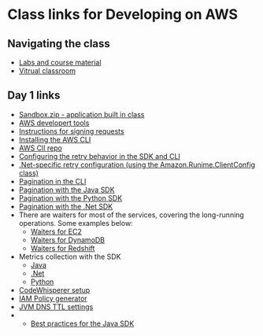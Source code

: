 # Class links for Developing on AWS
## Navigating the class
- [Labs and course material](https://us-east-1.student.classrooms.aws.training/class/3n585N1dVNEFi1qcoGzT8e)
- [Vitrual classroom](https://netcomlearning.webex.com/)

## Day 1 links
- [Sandbox.zip - application built in class](sandbox.zip)
- [AWS developert tools](https://aws.amazon.com/developer/tools/)
- [Instructions for signing requests](https://docs.aws.amazon.com/IAM/latest/UserGuide/create-signed-request.html)
- [Installing the AWS CLI](https://docs.aws.amazon.com/cli/latest/userguide/getting-started-install.html)
- [AWS ClI repo](https://github.com/aws/aws-cli)
- [Configuring the retry behavior in the SDK and CLI](https://docs.aws.amazon.com/sdkref/latest/guide/feature-retry-behavior.html)
- [.Net-specific retry configuration (using the Amazon.Runime.ClientConfig class)](https://docs.aws.amazon.com/sdk-for-net/v3/developer-guide/retries-timeouts.html)
- [Pagination in the CLI](https://docs.aws.amazon.com/cli/latest/userguide/cli-usage-pagination.html)
- [Pagination with the Java SDK](https://docs.aws.amazon.com/sdk-for-java/latest/developer-guide/pagination.html)
- [Pagination with the Python SDK](https://boto3.amazonaws.com/v1/documentation/api/latest/guide/paginators.html)
- [Pagination with the .Net SDK](https://docs.aws.amazon.com/sdk-for-net/v3/developer-guide/paginators.html)
- There are waiters for most of the services, covering the long-running operations. Some examples below:
    - [Waiters for EC2](https://docs.aws.amazon.com/cli/latest/reference/ec2/wait/)
    - [Waiters for DynamoDB](https://docs.aws.amazon.com/cli/latest/reference/dynamodb/wait/)
    - [Waiters for Redshift](https://docs.aws.amazon.com/cli/latest/reference/redshift/wait/)
- Metrics collection with the SDK
    - [Java](https://docs.aws.amazon.com/sdk-for-java/latest/developer-guide/metrics.html)
    - [.Net](https://aws.amazon.com/blogs/developer/retrieving-request-metrics-from-the-aws-sdk-for-net/)
    - [Python](https://boto3.amazonaws.com/v1/documentation/api/1.17.109/guide/sdk-metrics.html)
- [CodeWhisperer setup](https://docs.aws.amazon.com/codewhisperer/latest/userguide/whisper-setup-indv-devs.html)
- [IAM Policy generator](https://awspolicygen.s3.amazonaws.com/policygen.html)
- [JVM DNS TTL settings](https://docs.aws.amazon.com/sdk-for-java/latest/developer-guide/jvm-ttl-dns.html)
- 
    - [Best practices for the Java SDK](https://docs.aws.amazon.com/sdk-for-java/latest/developer-guide/best-practices.html)


